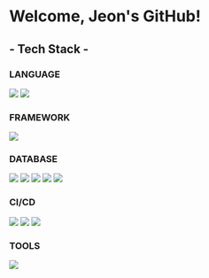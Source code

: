 # Welcome, Jeon's GitHub!

## - Tech Stack -

<h3>LANGUAGE</h3>
<div>
  <img src="https://img.shields.io/badge/Java-EA7E20?style=flat&logo=openjdk&logoColor=white" />
  <img src="https://img.shields.io/badge/Python-3776AB?style=flat&logo=Python&logoColor=white"/>
</div>
<h3>FRAMEWORK</h3>
<div>
  <img src="https://img.shields.io/badge/SpringBoot-6DB33F?style=flat&logo=springboot&logoColor=white" />
</div>
<h3>DATABASE</h3>
<div>
  <img src="https://img.shields.io/badge/MySQL-4479A1?style=flat&logo=mysql&logoColor=white" />
  <img src="https://img.shields.io/badge/MariaDB-003545?style=flat&logo=mariadb&logoColor=white" />
  <img src="https://img.shields.io/badge/SQLite-003B57?style=flat&logo=sqlite&logoColor=white" />
  <img src="https://img.shields.io/badge/Redis-DC382D?style=flat&logo=redis&logoColor=white" />
  <img src="https://img.shields.io/badge/Elasticsearch-005571?style=flat&logo=elasticsearch&logoColor=white" />
</div>

<h3>CI/CD</h3>
<div>
  <img src="https://img.shields.io/badge/Jenkins-D24939?style=flat&logo=jenkins&logoColor=white" />
  <img src="https://img.shields.io/badge/EC2-FF9900?style=flat&logo=amazonec2&logoColor=white" />
  <img src="https://img.shields.io/badge/NGINX-009639?style=flat&logo=nginx&logoColor=white" />
</div>

<h3>TOOLS</h3>
<div>
  <img src="https://img.shields.io/badge/IntelliJ-0071C5?style=flat&logo=intellijidea&logoColor=white" />
</div>
